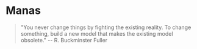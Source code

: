 # Manas

> "You never change things by fighting the existing reality. To change something, build a new model that makes the existing model obsolete." -- R. Buckminster Fuller

